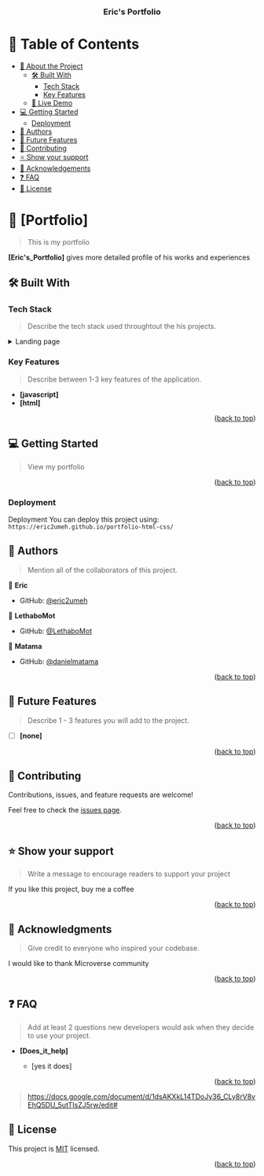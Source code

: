 <a name="readme-top"></a>

<div align="center">

  <h3><b>Eric's Portfolio</b></h3>

</div>


# 📗 Table of Contents

- [📖 About the Project](#about-project)
  - [🛠 Built With](#built-with)
    - [Tech Stack](#tech-stack)
    - [Key Features](#key-features)
  - [🚀 Live Demo](#live-demo)
- [💻 Getting Started](#getting-started)
  - [Deployment](#triangular_flag_on_post-deployment)
- [👥 Authors](#authors)
- [🔭 Future Features](#future-features)
- [🤝 Contributing](#contributing)
- [⭐️ Show your support](#support)
- [🙏 Acknowledgements](#acknowledgements)
- [❓ FAQ](#faq)
- [📝 License](#license)

<!-- PROJECT DESCRIPTION -->

# 📖 [Portfolio] <a name="about-project"></a>

> This is my portfolio

**[Eric's_Portfolio]** gives more detailed profile of his works and experiences 

## 🛠 Built With <a name="built-with"></a>

### Tech Stack <a name="tech-stack"></a>

> Describe the tech stack used throughtout the his projects.

<details>
  <summary>Landing page</summary>
  <ul>
    <li><a href="https://reactjs.org/">HTML</a></li>
  </ul>
</details>


<!-- Features -->

### Key Features <a name="key-features"></a>

> Describe between 1-3 key features of the application.

- **[javascript]**
- **[html]**

<p align="right">(<a href="#readme-top">back to top</a>)</p>

<!-- GETTING STARTED -->

## 💻 Getting Started <a name="getting-started"></a>

> View my portfolio

<p align="right">(<a href="#readme-top">back to top</a>)</p>

<!-- Deployment -->

### Deployment

Deployment You can deploy this project using: 
``` https://eric2umeh.github.io/portfolio-html-css/ ```   

<!-- AUTHORS -->

## 👥 Authors <a name="authors"></a>

> Mention all of the collaborators of this project.

👤 **Eric**

- GitHub: [@eric2umeh](https://github.com/githubhandle)

👤 **LethaboMot**

- GitHub: [@LethaboMot](https://github.com/githubhandle)

👤 **Matama**

- GitHub: [@danielmatama](https://github.com/githubhandle)

<p align="right">(<a href="#readme-top">back to top</a>)</p>

<!-- FUTURE FEATURES -->

## 🔭 Future Features <a name="future-features"></a>

> Describe 1 - 3 features you will add to the project.

- [ ] **[none]**

<p align="right">(<a href="#readme-top">back to top</a>)</p>

<!-- CONTRIBUTING -->

## 🤝 Contributing <a name="contributing"></a>

Contributions, issues, and feature requests are welcome!

Feel free to check the [issues page](../../issues/).

<p align="right">(<a href="#readme-top">back to top</a>)</p>

<!-- SUPPORT -->

## ⭐️ Show your support <a name="support"></a>

> Write a message to encourage readers to support your project

If you like this project, buy me a coffee

<p align="right">(<a href="#readme-top">back to top</a>)</p>

<!-- ACKNOWLEDGEMENTS -->

## 🙏 Acknowledgments <a name="acknowledgements"></a>

> Give credit to everyone who inspired your codebase.

I would like to thank Microverse community

<p align="right">(<a href="#readme-top">back to top</a>)</p>

<!-- FAQ (optional) -->

## ❓ FAQ <a name="faq"></a>

> Add at least 2 questions new developers would ask when they decide to use your project.

- **[Does_it_help]**

  - [yes it does]

<p align="right">(<a href="#readme-top">back to top</a>)</p>

<!-- Loom Walkthrough Presentation -->
> https://docs.google.com/document/d/1dsAKXkL14TDoJy36_CLy8rV8vEhQ5DU_5utTIsZJ5rw/edit#

<!-- LICENSE -->

## 📝 License <a name="license"></a>

This project is [MIT](./MIT.md) licensed.

<p align="right">(<a href="#readme-top">back to top</a>)</p>

